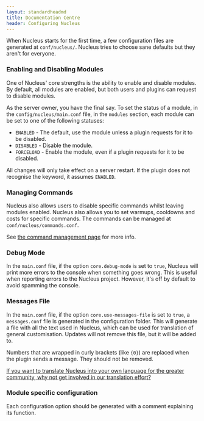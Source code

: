 ```yaml
---
layout: standardheadmd
title: Documentation Centre
header: Configuring Nucleus
---
```


When Nucleus starts for the first time, a few configuration files are generated at `conf/nucleus/`. Nucleus tries to choose sane defaults
but they aren't for everyone.

### Enabling and Disabling Modules

One of Nucleus' core strengths is the ability to enable and disable modules. By default, all modules are enabled, but both users
and plugins can request to disable modules.

As the server owner, you have the final say. To set the status of a module, in the `config/nucleus/main.conf` file, in the `modules` section, each module can be set to one of the
following statuses:

* `ENABLED` - The default, use the module unless a plugin requests for it to be disabled.
* `DISABLED` - Disable the module.
* `FORCELOAD` - Enable the module, even if a plugin requests for it to be disabled.

All changes will only take effect on a server restart. If the plugin does not recognise the keyword, it assumes `ENABLED`.

### Managing Commands

Nucleus also allows users to disable specific commands whilst leaving modules enabled. Nucleus also allows you to set warmups,
cooldowns and costs for specific commands. The commands can be managed at `conf/nucleus/commands.conf`.

See [the command management page](commands.html) for more info.

### Debug Mode

In the `main.conf` file, if the option `core.debug-mode` is set to `true`, Nucleus will print more errors to the console when something goes wrong. This is useful
when reporting errors to the Nucleus project. However, it's off by default to avoid spamming the console.

### Messages File

In the `main.conf` file, if the option `core.use-messages-file` is set to `true`, a `messages.conf` file is generated in the configuration folder.
This will generate a file with all the text used in Nucleus, which can be used for translation of general customisation.
Updates will not remove this file, but it will be added to.

Numbers that are wrapped in curly brackets (like `{0}`) are replaced when the plugin sends a message. They should not be
removed.

[If you want to translate Nucleus into your own language for the greater community, why not get involved in our translation
effort?](../translating.html)

### Module specific configuration

Each configuration option should be generated with a comment explaining its function.